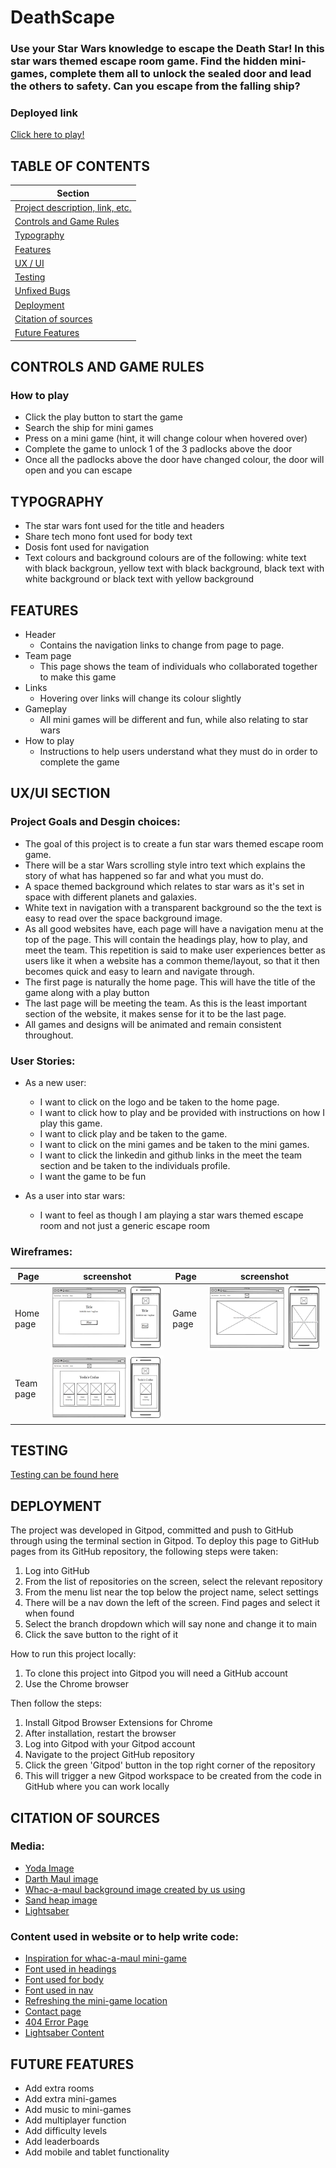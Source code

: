 # DeathScape

### Use your Star Wars knowledge to escape the Death Star! In this star wars themed escape room game. Find the hidden mini-games, complete them all to unlock the sealed door and lead the others to safety. Can you escape from the falling ship?

### Deployed link
[Click here to play!](https://alissatroiano.github.io/team-11/)

## TABLE OF CONTENTS
| Section |
| --- |
| [Project description, link, etc.](#deathscape) |
| [Controls and Game Rules](#controls-and-game-rules) |
| [Typography](#typography) |
| [Features](#features) |
| [UX / UI](#uxui-section) |
| [Testing](#testing) |
| [Unfixed Bugs](#unfixed-bugs) |
| [Deployment](#deployment) |
| [Citation of sources](#citation-of-sources) |
| [Future Features](#future-features) |

## CONTROLS AND GAME RULES
### How to play
- Click the play button to start the game
- Search the ship for mini games
- Press on a mini game (hint, it will change colour when hovered over)
- Complete the game to unlock 1 of the 3 padlocks above the door
- Once all the padlocks above the door have changed colour, the door will open and you can escape

## TYPOGRAPHY
- The star wars font used for the title and headers
- Share tech mono font used for body text
- Dosis font used for navigation
- Text colours and background colours are of the following: white text with black backgroun, yellow text with black background, black text with white background or black text with yellow background

## FEATURES
- Header 
    - Contains the navigation links to change from page to page.
- Team page
    - This page shows the team of individuals who collaborated together to make this game
- Links
    - Hovering over links will change its colour slightly
- Gameplay
    - All mini games will be different and fun, while also relating to star wars
- How to play
    - Instructions to help users understand what they must do in order to complete the game

## UX/UI SECTION  
### Project Goals and Desgin choices:
- The goal of this project is to create a fun star wars themed escape room game. 
- There will be a star Wars scrolling style intro text which explains the story of what has happened so far and what you must do.
- A space themed background which relates to star wars as it's set in space with different planets and galaxies. 
- White text in navigation with a transparent background so the the text is easy to read over the space background image.
- As all good websites have, each page will have a navigation menu at the top of the page. This will contain the headings play, how to play, and meet the team. This repetition is said to make user experiences better as users like it when a website has a common theme/layout, so that it then becomes quick and easy to learn and navigate through.
- The first page is naturally the home page. This will have the title of the game along with a play button
- The last page will be meeting the team. As this is the least important section of the website, it makes sense for it to be the last page.
- All games and designs will be animated and remain consistent throughout. 

### User Stories:
- As a new user:  
    - I want to click on the logo and be taken to the home page.
    - I want to click how to play and be provided with instructions on how I play this game.
    - I want to click play and be taken to the game.
    - I want to click on the mini games and be taken to the mini games.
    - I want to click the linkedin and github links in the meet the team section and be taken to the individuals profile.
    - I want the game to be fun

- As a user into star wars:
    - I want to feel as though I am playing a star wars themed escape room and not just a generic escape room

### Wireframes:
| Page | screenshot | Page | screenshot | 
| --- | --- | --- | --- |
| Home page | ![wireframe - home](docs/wireframes-and-testing/home-wireframe.PNG) | Game page | ![wireframe - game](docs/wireframes-and-testing/game-wireframe.PNG) |
| Team page| ![wireframe - team](docs/wireframes-and-testing/team-wireframe.PNG) |     |     |

## TESTING
[Testing can be found here](/testing.md)

## DEPLOYMENT
The project was developed in Gitpod, committed and push to GitHub through using the terminal section in Gitpod.
To deploy this page to GitHub pages from its GitHub repository, the following steps were taken:
1. Log into GitHub
2. From the list of repositories on the screen, select the relevant repository
3. From the menu list near the top below the project name, select settings
4. There will be a nav down the left of the screen. Find pages and select it when found
5. Select the branch dropdown which will say none and change it to main
6. Click the save button to the right of it

How to run this project locally:
1. To clone this project into Gitpod you will need a GitHub account
2. Use the Chrome browser

Then follow the steps:
1. Install Gitpod Browser Extensions for Chrome
2. After installation, restart the browser
3. Log into Gitpod with your Gitpod account
4. Navigate to the project GitHub repository
5. Click the green 'Gitpod' button in the top right corner of the repository
6. This will trigger a new Gitpod workspace to be created from the code in GitHub where you can work locally

## CITATION OF SOURCES
### Media:
- [Yoda Image](https://imgbin.com/free-png/yoda)
- [Darth Maul image](https://www.clipartmax.com/middle/m2i8A0d3G6m2d3G6_darth-maul-by-flower-in-torn-jeans-cartoon/)
- [Whac-a-maul background image created by us using](https://openai.com/product/dall-e-2)
- [Sand heap image](https://www.shutterstock.com/image-vector/heap-sand-isolated-1102885712)
- [Lightsaber](https://codepen.io/alissatroiano/pen/zYmLvYr)

### Content used in website or to help write code: 
- [Inspiration for whac-a-maul mini-game](https://www.youtube.com/watch?v=RTb8icFiSfk&t=1958s)
- [Font used in headings](https://www.cdnfonts.com/star-wars.font)
- [Font used for body](https://fonts.google.com/specimen/Share+Tech+Mono?query=share&category=Monospace)
- [Font used in nav](https://fonts.google.com/specimen/Dosis)
- [Refreshing the mini-game location](https://stackoverflow.com/questions/61710933/random-image-position-when-refresh-page)
- [Contact page](https://www.w3schools.com/howto/howto_css_cards.asp)
- [404 Error Page](https://freefrontend.com/html-css-404-page-templates/)
- [Lightsaber Content](https://screenrant.com/star-wars-lightsaber-color-meaning-canon/#darksaber-black-lightsaber)

## FUTURE FEATURES
- Add extra rooms
- Add extra mini-games
- Add music to mini-games
- Add multiplayer function
- Add difficulty levels
- Add leaderboards
- Add mobile and tablet functionality